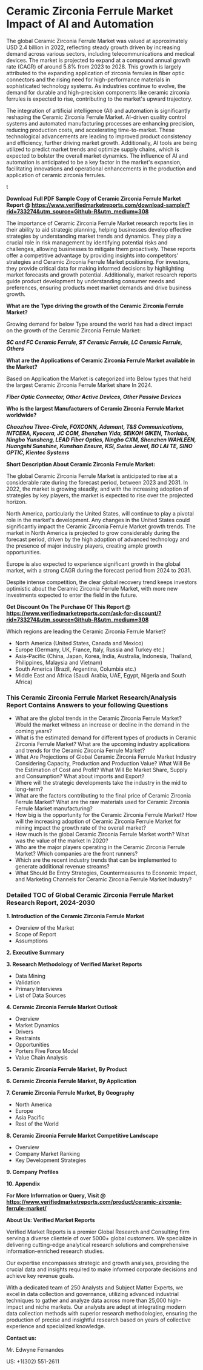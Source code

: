 <meta name="title" content="Global Ceramic Zirconia Ferrule Market Impact of AI and Automation"><meta name="description" content="The global Ceramic Zirconia Ferrule Market was valued at approximately USD 2.4 billion in 2022, reflecting steady growth driven by increasing demand across various sec"><meta name="title" content="Ceramic Zirconia Ferrule Market Size, Share, Scope, Trends, Growth, Opportunities, Analysis, Forecast"><h1>Ceramic Zirconia Ferrule Market Impact of AI and Automation</h1><p>The global Ceramic Zirconia Ferrule Market was valued at approximately USD 2.4 billion in 2022, reflecting steady growth driven by increasing demand across various sectors, including telecommunications and medical devices. The market is projected to expand at a compound annual growth rate (CAGR) of around 5.8% from 2023 to 2028. This growth is largely attributed to the expanding application of zirconia ferrules in fiber optic connectors and the rising need for high-performance materials in sophisticated technology systems. As industries continue to evolve, the demand for durable and high-precision components like ceramic zirconia ferrules is expected to rise, contributing to the market's upward trajectory.</p><p>The integration of artificial intelligence (AI) and automation is significantly reshaping the Ceramic Zirconia Ferrule Market. AI-driven quality control systems and automated manufacturing processes are enhancing precision, reducing production costs, and accelerating time-to-market. These technological advancements are leading to improved product consistency and efficiency, further driving market growth. Additionally, AI tools are being utilized to predict market trends and optimize supply chains, which is expected to bolster the overall market dynamics. The influence of AI and automation is anticipated to be a key factor in the market's expansion, facilitating innovations and operational enhancements in the production and application of ceramic zirconia ferrules.</p>t</p><p id="" class=""><strong>Download Full PDF Sample Copy of Ceramic Zirconia Ferrule Market Report @ <a href="https://www.verifiedmarketreports.com/download-sample/?rid=733274&utm_source=Github-R&utm_medium=308" target="_blank">https://www.verifiedmarketreports.com/download-sample/?rid=733274&utm_source=Github-R&utm_medium=308</a></strong></p><p>The importance of&nbsp;Ceramic Zirconia Ferrule Market research reports lies in their ability to aid strategic planning, helping businesses develop effective strategies by understanding market trends and dynamics. They play a crucial role in risk management by identifying potential risks and challenges, allowing businesses to mitigate them proactively. These reports offer a competitive advantage by providing insights into competitors' strategies and Ceramic Zirconia Ferrule Market positioning. For investors, they provide critical data for making informed decisions by highlighting market forecasts and growth potential. Additionally, market research reports guide product development by understanding consumer needs and preferences, ensuring products meet market demands and drive business growth.</p><p><strong>What are the&nbsp;Type driving the growth of the Ceramic Zirconia Ferrule Market?</strong></p><p id="" class="">Growing demand for below Type around the world has had a direct impact on the growth of the Ceramic Zirconia Ferrule Market:</p><em><strong>SC and FC Ceramic Ferrule, ST Ceramic Ferrule, LC Ceramic Ferrule, Others</strong></em></p><strong>What are the&nbsp;Applications&nbsp;of Ceramic Zirconia Ferrule Market available in the Market?</strong></p><p id="" class="">Based on Application the Market is categorized into Below types that held the largest Ceramic Zirconia Ferrule Market share In 2024.</p><em><strong>Fiber Optic Connector, Other Active Devices, Other Passive Devices</strong></em></p><strong>Who is the largest Manufacturers of Ceramic Zirconia Ferrule Market worldwide?</strong></p><p><em><strong>Chaozhou Three-Circle, FOXCONN, Adamant, T&S Communications, INTCERA, Kyocera, JC COM, Shenzhen Yida, SEIKOH GIKEN, Thorlabs, Ningbo Yunsheng, LEAD Fiber Optics, Ningbo CXM, Shenzhen WAHLEEN, Huangshi Sunshine, Kunshan Ensure, KSI, Swiss Jewel, BO LAI TE, SINO OPTIC, Kientec Systems</strong></em></p><p id="" class=""><strong>Short Description About Ceramic Zirconia Ferrule Market:</strong></p><p>The global Ceramic Zirconia Ferrule Market is anticipated to rise at a considerable rate during the forecast period, between 2023 and 2031. In 2022, the market is growing steadily, and with the increasing adoption of strategies by key players, the market is expected to rise over the projected horizon.</p><p>North America, particularly the United States, will continue to play a pivotal role in the market's development. Any changes in the United States could significantly impact the Ceramic Zirconia Ferrule Market growth trends. The market in North America is projected to grow considerably during the forecast period, driven by the high adoption of advanced technology and the presence of major industry players, creating ample growth opportunities.</p><p>Europe is also expected to experience significant growth in the global market, with a strong CAGR during the forecast period from 2024 to 2031.</p><p>Despite intense competition, the clear global recovery trend keeps investors optimistic about the Ceramic Zirconia Ferrule Market, with more new investments expected to enter the field in the future.</p><p id="" class=""><strong>Get Discount On The Purchase Of This Report @ <a href="https://www.verifiedmarketreports.com/ask-for-discount/?rid=733274&utm_source=Github-R&utm_medium=308" target="_blank">https://www.verifiedmarketreports.com/ask-for-discount/?rid=733274&utm_source=Github-R&utm_medium=308</a></strong></p>Which regions are leading the Ceramic Zirconia Ferrule Market?</p><ul><li>North America (United States, Canada and Mexico)</li><li>Europe (Germany, UK, France, Italy, Russia and Turkey etc.)</li><li>Asia-Pacific (China, Japan, Korea, India, Australia, Indonesia, Thailand, Philippines, Malaysia and Vietnam)</li><li>South America (Brazil, Argentina, Columbia etc.)</li><li>Middle East and Africa (Saudi Arabia, UAE, Egypt, Nigeria and South Africa)</li></ul><h3 id="" class="">This Ceramic Zirconia Ferrule Market Research/Analysis Report Contains Answers to your following Questions</h3><ul><li>What are the global trends in the Ceramic Zirconia Ferrule Market? Would the market witness an increase or decline in the demand in the coming years?</li><li>What is the estimated demand for different types of products in Ceramic Zirconia Ferrule Market? What are the upcoming industry applications and trends for the Ceramic Zirconia Ferrule Market?</li><li>What Are Projections of Global Ceramic Zirconia Ferrule Market Industry Considering Capacity, Production and Production Value? What Will Be the Estimation of Cost and Profit? What Will Be Market Share, Supply and Consumption? What about imports and Export?</li><li>Where will the strategic developments take the industry in the mid to long-term?</li><li>What are the factors contributing to the final price of Ceramic Zirconia Ferrule Market? What are the raw materials used for Ceramic Zirconia Ferrule Market manufacturing?</li><li>How big is the opportunity for the Ceramic Zirconia Ferrule Market? How will the increasing adoption of Ceramic Zirconia Ferrule Market for mining impact the growth rate of the overall market?</li><li>How much is the global Ceramic Zirconia Ferrule Market worth? What was the value of the market In 2020?</li><li>Who are the major players operating in the Ceramic Zirconia Ferrule Market? Which companies are the front runners?</li><li>Which are the recent industry trends that can be implemented to generate additional revenue streams?</li><li>What Should Be Entry Strategies, Countermeasures to Economic Impact, and Marketing Channels for Ceramic Zirconia Ferrule Market Industry?</li></ul><h3 id="" class="">Detailed TOC of Global Ceramic Zirconia Ferrule Market Research Report, 2024-2030</h3><p id="" class=""><strong>1. Introduction of the Ceramic Zirconia Ferrule Market</strong></p><ul><li>Overview of the Market</li><li>Scope of Report</li><li>Assumptions</li></ul><p id="" class=""><strong>2. Executive Summary</strong></p><p id="" class=""><strong>3. Research Methodology of Verified Market Reports</strong></p><ul><li>Data Mining</li><li>Validation</li><li>Primary Interviews</li><li>List of Data Sources</li></ul><p id="" class=""><strong>4. Ceramic Zirconia Ferrule Market Outlook</strong></p><ul><li>Overview</li><li>Market Dynamics</li><li>Drivers</li><li>Restraints</li><li>Opportunities</li><li>Porters Five Force Model</li><li>Value Chain Analysis</li></ul><p id="" class=""><strong>5. Ceramic Zirconia Ferrule Market, By Product</strong></p><p id="" class=""><strong>6. Ceramic Zirconia Ferrule Market, By Application</strong></p><p id="" class=""><strong>7. Ceramic Zirconia Ferrule Market, By Geography</strong></p><ul><li>North America</li><li>Europe</li><li>Asia Pacific</li><li>Rest of the World</li></ul><p id="" class=""><strong>8. Ceramic Zirconia Ferrule Market Competitive Landscape</strong></p><ul><li>Overview</li><li>Company Market Ranking</li><li>Key Development Strategies</li></ul><p id="" class=""><strong>9. Company Profiles</strong></p><p id="" class=""><strong>10. Appendix</strong></p><p id="" class=""><strong>For More Information or Query, Visit @ <a href="https://www.verifiedmarketreports.com/product/ceramic-zirconia-ferrule-market/" target="_blank">https://www.verifiedmarketreports.com/product/ceramic-zirconia-ferrule-market/</a></strong></p><p id="" class=""><strong>About Us: Verified Market Reports</strong></p><p id="" class="">Verified Market Reports is a premier Global Research and Consulting firm serving a diverse clientele of over 5000+ global customers. We specialize in delivering cutting-edge analytical research solutions and comprehensive information-enriched research studies.</p><p id="" class="">Our expertise encompasses strategic and growth analyses, providing the crucial data and insights required to make informed corporate decisions and achieve key revenue goals.</p><p id="" class="">With a dedicated team of 250 Analysts and Subject Matter Experts, we excel in data collection and governance, utilizing advanced industrial techniques to gather and analyze data across more than 25,000 high-impact and niche markets. Our analysts are adept at integrating modern data collection methods with superior research methodologies, ensuring the production of precise and insightful research based on years of collective experience and specialized knowledge.</p><p id="" class=""><strong>Contact us:</strong></p><p id="" class="">Mr. Edwyne Fernandes</p><p id="" class="">US: +1(302) 551-2611</p>